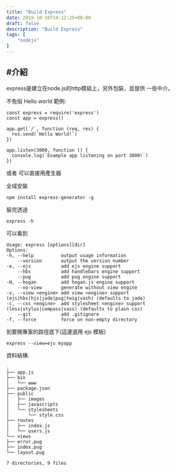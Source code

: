 ```yaml
---
title: "Build Express"
date: 2019-10-16T14:12:25+08:00
draft: false
description: "Build Express"
tags: [
    "nodejs"
]
---
```

#介紹
---
express是建立在node.js的http模組上，另外包裝，並提供
一些中介。

不免俗 Hello world 範例:

	const express = require('express')
	const app = express()

	app.get(`/`, function (req, res) {
	  res.send(`Hello World!`)
	})
	
	app.listen(3000, function () {
  	  console.log(`Example app listening on port 3000!`)
	})

或者 可以直接用產生器

全域安裝

	npm install express-generator -g

裝完透過

	express -h

可以看到

	Usage: express [options][dir]
	Options:
    -h, --help          output usage information
        --version       output the version number
    -e, --ejs           add ejs engine support
        --hbs           add handlebars engine support
        --pug           add pug engine support
    -H, --hogan         add hogan.js engine support
        --no-view       generate without view engine
    -v, --view <engine> add view <engine> support (ejs|hbs|hjs|jade|pug|twig|vash) (defaults to jade)
    -c, --css <engine>  add stylesheet <engine> support (less|stylus|compass|sass) (defaults to plain css)
        --git           add .gitignore
    -f, --force         force on non-empty directory

到要開專案的路徑底下(這邊選用 ejs 模板)

	express --view=ejs myapp

資料結構:

	.
	├── app.js
	├── bin
	│   └── www
	├── package.json
	├── public
	│   ├── images
	│   ├── javascripts
	│   └── stylesheets
	│       └── style.css
	├── routes
	│   ├── index.js
	│   └── users.js
	└── views
    ├── error.pug
    ├── index.pug
    └── layout.pug

	7 directories, 9 files